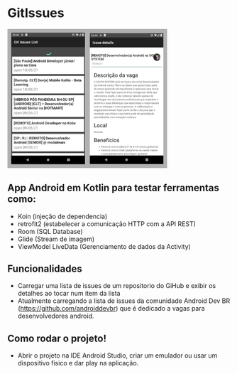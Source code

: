 # GitIssues
<img src="app.png" alt="app screen" style="width:360px;"/>

## App Android em Kotlin para testar ferramentas como:
* Koin (injeção de dependencia)
* retrofit2 (estabelecer a comunicação HTTP com a API REST)
* Room (SQL Database)
* Glide (Stream de imagem)
* ViewModel LiveData (Gerenciamento de dados da Activity)

## Funcionalidades
* Carregar uma lista de issues de um repositorio do GiHub e exibir os detalhes ao tocar num item da lista
* Atualmente carregando a lista de issues da comunidade Android Dev BR (https://github.com/androiddevbr) que é dedicado a vagas para desenvolvedores android.

## Como rodar o projeto!
 * Abrir o projeto na IDE Android Studio, criar um emulador ou usar um dispositivo fisico e dar play na aplicação.
 
